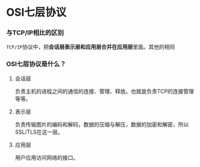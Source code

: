 # OSI七层协议

### 与TCP/IP相比的区别

`TCP/IP`协议中，把**会话层表示层和应用层合并在应用层**里面。其他的相同

### OSI七层协议是什么？

1. 会话层

   负责主机的进程之间的通信的连接、管理、释放。也就是负责TCP的连接管理等等。

2. 表示层

   负责传输图片的编码和解码，数据的压缩与解压，数据的加密和解密，所以SSL/TLS在这一层。

3. 应用层

   用户应用访问网络的接口。